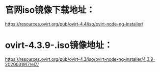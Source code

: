 
# 官网iso镜像下载地址：

  https://resources.ovirt.org/pub/ovirt-4.4/iso/ovirt-node-ng-installer/
  
# ovirt-4.3.9-.iso镜像地址：

  https://resources.ovirt.org/pub/ovirt-4.3/iso/ovirt-node-ng-installer/4.3.9-2020031917/el7/


